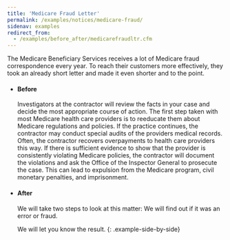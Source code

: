 ```yaml
---
title: 'Medicare Fraud Letter'
permalink: /examples/notices/medicare-fraud/
sidenav: examples
redirect_from:
  - /examples/before_after/medicarefraudltr.cfm
---
```


The Medicare Beneficiary Services receives a lot of Medicare fraud correspondence every year. To reach their customers more effectively, they took an already short letter and made it even shorter and to the point.

* #### Before

  Investigators at the contractor will review the facts in your case and decide the most appropriate course of action. The first step taken with most Medicare health care providers is to reeducate them about Medicare regulations and policies. If the practice continues, the contractor may conduct special audits of the providers medical records. Often, the contractor recovers overpayments to health care providers this way. If there is sufficient evidence to show that the provider is consistently violating Medicare policies, the contractor will document the violations and ask the Office of the Inspector General to prosecute the case. This can lead to expulsion from the Medicare program, civil monetary penalties, and imprisonment.

* #### After

  We will take two steps to look at this matter: We will find out if it was an error or fraud.

  We will let you know the result.
{: .example-side-by-side}

